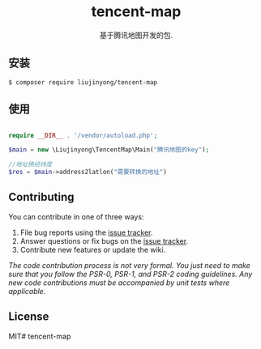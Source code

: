 <h1 align="center"> tencent-map </h1>

<p align="center"> 基于腾讯地图开发的包.</p>


## 安装

```shell
$ composer require liujinyong/tencent-map 
```

## 使用

```php

require __DIR__ . '/vendor/autoload.php';

$main = new \Liujinyong\TencentMap\Main("腾讯地图的key");

//地址换经纬度
$res = $main->address2latlon("需要转换的地址")

```


## Contributing

You can contribute in one of three ways:

1. File bug reports using the [issue tracker](https://github.com/liujinyong/tencent-map/issues).
2. Answer questions or fix bugs on the [issue tracker](https://github.com/liujinyong/tencent-map/issues).
3. Contribute new features or update the wiki.

_The code contribution process is not very formal. You just need to make sure that you follow the PSR-0, PSR-1, and PSR-2 coding guidelines. Any new code contributions must be accompanied by unit tests where applicable._

## License

MIT# tencent-map

